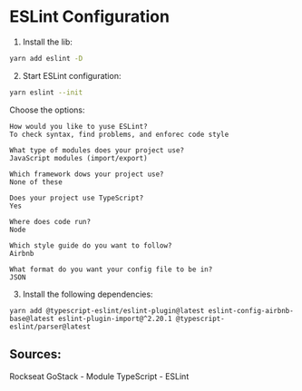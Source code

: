 # ESLint Configuration

1. Install the lib:
```bash
yarn add eslint -D 
```
2. Start ESLint configuration:
```bash
yarn eslint --init 
``` 
Choose the options:
```
How would you like to yuse ESLint?
To check syntax, find problems, and enforec code style

What type of modules does your project use?
JavaScript modules (import/export)

Which framework dows your project use?
None of these

Does your project use TypeScript? 
Yes

Where does code run?
Node

Which style guide do you want to follow? 
Airbnb

What format do you want your config file to be in?
JSON
``` 
3. Install the following dependencies:
```
yarn add @typescript-eslint/eslint-plugin@latest eslint-config-airbnb-base@latest eslint-plugin-import@^2.20.1 @typescript-eslint/parser@latest
```

## Sources:
Rockseat GoStack - Module TypeScript - ESLint